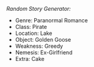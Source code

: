 *Random Story Generator:*

- Genre: Paranormal Romance
- Class: Pirate
- Location: Lake
- Object: Golden Goose
- Weakness: Greedy
- Nemesis: Ex-Girlfriend
- Extra: Cake
